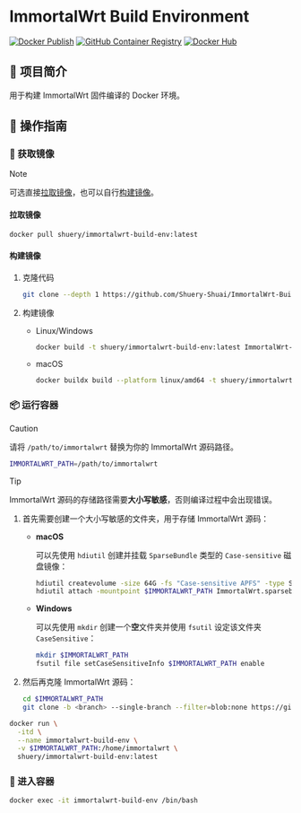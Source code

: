 # ImmortalWrt Build Environment

[![Docker Publish](https://github.com/Shuery-Shuai/ImmortalWrt-Build-Env/actions/workflows/docker-publish.yml/badge.svg)](https://github.com/Shuery-Shuai/ImmortalWrt-Build-Env/actions)
[![GitHub Container Registry](https://img.shields.io/badge/Container%20Registry-GHCR-black)](https://github.com/Shuery-Shuai/ImmortalWrt-Build-Env/pkgs/container/ImmortalWrt-Build-Env)
[![Docker Hub](https://img.shields.io/badge/Container%20Registry-DockerHub-blue)](https://hub.docker.com/r/shuery/yunzai)

## 📖 项目简介

用于构建 ImmortalWrt 固件编译的 Docker 环境。

## 🧭 操作指南

### 💽 获取镜像

> [!NOTE]
>
> 可选直接[拉取镜像](#拉取镜像)，也可以自行[构建镜像](#构建镜像)。

#### 拉取镜像

```bash
docker pull shuery/immortalwrt-build-env:latest
```

#### 构建镜像

1. 克隆代码

   ```sh
   git clone --depth 1 https://github.com/Shuery-Shuai/ImmortalWrt-Build-Env.git
   ```

2. 构建镜像

   - Linux/Windows

     ```sh
     docker build -t shuery/immortalwrt-build-env:latest ImmortalWrt-Build-Env
     ```

   - macOS

     ```sh
     docker buildx build --platform linux/amd64 -t shuery/immortalwrt-build-env:latest ImmortalWrt-Build-Env
     ```

### 📦 运行容器

> [!CAUTION]
>
> 请将 `/path/to/immortalwrt` 替换为你的 ImmortalWrt 源码路径。

```sh
IMMORTALWRT_PATH=/path/to/immortalwrt
```

> [!TIP]
>
> ImmortalWrt 源码的存储路径需要**大小写敏感**，否则编译过程中会出现错误。
>
> 1. 首先需要创建一个大小写敏感的文件夹，用于存储 ImmortalWrt 源码：
>
>    - **macOS**
>
>      可以先使用 `hdiutil` 创建并挂载 `SparseBundle` 类型的 `Case-sensitive` 磁盘镜像：
>
>      ```sh
>      hdiutil createvolume -size 64G -fs "Case-sensitive APFS" -type SPARSEBUNDLE -name -volname ImmortalWrt
>      hdiutil attach -mountpoint $IMMORTALWRT_PATH ImmortalWrt.sparsebundle
>      ```
>
>    - **Windows**
>
>      可以先使用 `mkdir` 创建一个**空**文件夹并使用 `fsutil` 设定该文件夹 `CaseSensitive`：
>
>      ```sh
>      mkdir $IMMORTALWRT_PATH
>      fsutil file setCaseSensitiveInfo $IMMORTALWRT_PATH enable
>      ```
>
> 2. 然后再克隆 ImmortalWrt 源码：
>
>    ```sh
>    cd $IMMORTALWRT_PATH
>    git clone -b <branch> --single-branch --filter=blob:none https://github.com/immortalwrt/immortalwrt .
>    ```

```sh
docker run \
  -itd \
  --name immortalwrt-build-env \
  -v $IMMORTALWRT_PATH:/home/immortalwrt \
  shuery/immortalwrt-build-env:latest
```

### 🚪 进入容器

```sh
docker exec -it immortalwrt-build-env /bin/bash
```
